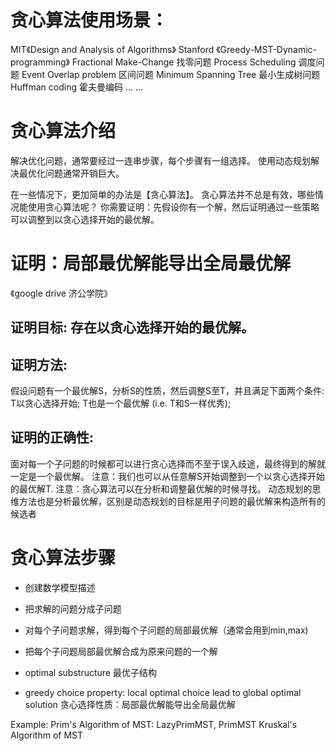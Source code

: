 # 贪心算法使用场景：
MIT《Design and Analysis of Algorithms》
Stanford 《Greedy-MST-Dynamic-programming》
Fractional Make-Change 找零问题
Process Scheduling 调度问题
Event Overlap problem 区间问题
Minimum Spanning Tree 最小生成树问题
Huffman coding 霍夫曼编码
... ... 

# 贪心算法介绍
解决优化问题，通常要经过一连串步骤，每个步骤有一组选择。
使用动态规划解决最优化问题通常开销巨大。

在一些情况下，更加简单的办法是【贪心算法】。
贪心算法并不总是有效，哪些情况能使用贪心算法呢？
你需要证明：先假设你有一个解，然后证明通过一些策略可以调整到以贪心选择开始的最优解。

# 证明：局部最优解能导出全局最优解
《google drive 济公学院》
## 证明目标: 存在以贪心选择开始的最优解。
## 证明方法: 
假设问题有一个最优解S，分析S的性质，然后调整S至T，并且满足下面两个条件:
T以贪心选择开始;
T也是一个最优解 (i.e. T和S一样优秀);
## 证明的正确性: 
面对每一个子问题的时候都可以进行贪心选择而不至于误入歧途，最终得到的解就一定是一个最优解。
注意：我们也可以从任意解S开始调整到一个以贪心选择开始的最优解T.
注意：贪心算法可以在分析和调整最优解的时候寻找。
动态规划的思维方法也是分析最优解，区别是动态规划的目标是用子问题的最优解来构造所有的候选者


# 贪心算法步骤
- 创建数学模型描述
- 把求解的问题分成子问题
- 对每个子问题求解，得到每个子问题的局部最优解（通常会用到min,max)
- 把每个子问题局部最优解合成为原来问题的一个解

- optimal substructure
最优子结构
- greedy choice property: local optimal choice lead to global optimal solution
贪心选择性质：局部最优解能导出全局最优解

Example:
Prim's Algorithm of MST: LazyPrimMST, PrimMST
Kruskal's Algorithm of MST


